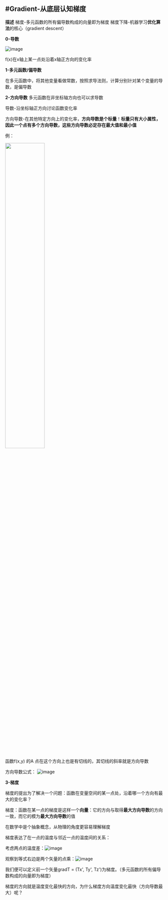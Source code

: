 #Gradient-从底层认知梯度
----------

**描述**
梯度-多元函数的所有偏导数构成的向量即为梯度
梯度下降-机器学习**优化算法**的核心（gradient descent）

**0-导数**

![image](https://user-images.githubusercontent.com/81349648/120877802-18439200-c5eb-11eb-9320-1de82b957f73.png)

f(x)在x轴上某一点处沿着x轴正方向的变化率

**1-多元函数/偏导数**

在多元函数中，将其他变量看做常数，按照求导法则，计算分别针对某个变量的导数，是偏导数

**2-方向导数**
多元函数在非坐标轴方向也可以求导数

导数-沿坐标轴正方向讨论函数变化率

方向导数-在其他特定方向上的变化率，**方向导数是个标量**！**标量只有大小属性，因此一个点有多个方向导数，这些方向导数必定存在最大值和最小值**

例：

<img src="https://user-images.githubusercontent.com/81349648/120878648-6f983100-c5f0-11eb-96ae-e7cd5749af8b.png" width="50%">

函数f(x,y) 的A 点在这个方向上也是有切线的，其切线的斜率就是方向导数

方向导数公式：
![image](https://user-images.githubusercontent.com/81349648/122323344-8e37e980-cf59-11eb-9491-0311c1e9d7f2.png)

**3-梯度**

梯度的提出为了解决一个问题：函数在变量空间的某一点处，沿着哪一个方向有最大的变化率？

梯度：函数在某一点的梯度是这样一个**向量**：它的方向与取得**最大方向导数**的方向一致，而它的模为**最大方向导数**的值

在数学中是个抽象概念，从物理的角度更容易理解梯度

梯度表达了在一点的温度与邻近一点的温度间的关系：

考虑两点的温度差：![image](https://user-images.githubusercontent.com/81349648/120885105-b0f10680-c619-11eb-95ff-b7cec7199032.png)

观察到等式右边是两个矢量的点乘：![image](https://user-images.githubusercontent.com/81349648/120885111-c6663080-c619-11eb-9921-c30932e5b86a.png)

我们便可以定义前一个矢量gradT = (Tx', Ty', Tz')为梯度。（多元函数的所有偏导数构成的向量即为梯度）

梯度的方向就是温度变化最快的方向，为什么梯度方向温度变化最快（方向导数最大）呢？









